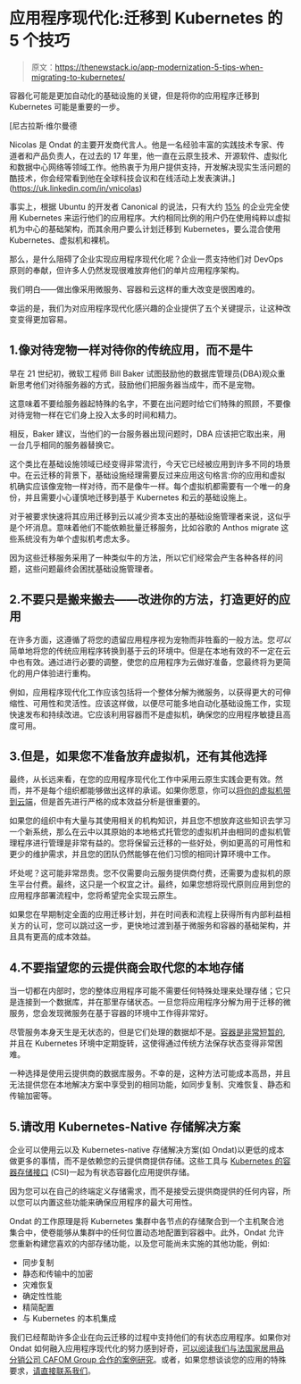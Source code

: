 # 应用程序现代化:迁移到 Kubernetes 的 5 个技巧

> 原文：<https://thenewstack.io/app-modernization-5-tips-when-migrating-to-kubernetes/>

容器化可能是更加自动化的基础设施的关键，但是将你的应用程序迁移到 Kubernetes 可能是重要的一步。

 [尼古拉斯·维尔曼德

Nicolas 是 Ondat 的主要开发商代言人。他是一名经验丰富的实践技术专家、传道者和产品负责人，在过去的 17 年里，他一直在云原生技术、开源软件、虚拟化和数据中心网络等领域工作。他热衷于为用户提供支持，开发解决现实生活问题的酷技术，你会经常看到他在全球科技会议和在线活动上发表演讲。](https://uk.linkedin.com/in/vnicolas) 

事实上，根据 Ubuntu 的开发者 Canonical 的说法，只有大约 [15%](https://juju.is/cloud-native-kubernetes-usage-report-2021#applications-platforms) 的企业完全使用 Kubernetes 来运行他们的应用程序。大约相同比例的用户仍在使用纯粹以虚拟机为中心的基础架构，而其余用户要么计划迁移到 Kubernetes，要么混合使用 Kubernetes、虚拟机和裸机。

那么，是什么阻碍了企业实现应用程序现代化呢？企业一贯支持他们对 DevOps 原则的奉献，但许多人仍然发现很难放弃他们的单片应用程序架构。

我们明白——做出像采用微服务、容器和云这样的重大改变是很困难的。

幸运的是，我们为对应用程序现代化感兴趣的企业提供了五个关键提示，让这种改变变得更加容易。

## 1.像对待宠物一样对待你的传统应用，而不是牛

早在 21 世纪初，微软工程师 Bill Baker 试图鼓励他的数据库管理员(DBA)观众重新思考他们对待服务器的方式，鼓励他们把服务器当成牛，而不是宠物。

这意味着不要给服务器起特殊的名字，不要在出问题时给它们特殊的照顾，不要像对待宠物一样在它们身上投入太多的时间和精力。

相反，Baker 建议，当他们的一台服务器出现问题时，DBA 应该把它取出来，用一台几乎相同的服务器替换它。

这个类比在基础设施领域已经变得非常流行，今天它已经被应用到许多不同的场景中。在云迁移的背景下，基础设施经理需要反过来应用这句格言:你的应用和虚拟机确实应该像宠物一样对待，而不是像牛一样。每个虚拟机都需要有一个唯一的身份，并且需要小心谨慎地迁移到基于 Kubernetes 和云的基础设施上。

对于被要求快速将其应用迁移到云以减少资本支出的基础设施管理者来说，这似乎是个坏消息。意味着他们不能依赖批量迁移服务，比如谷歌的 Anthos migrate 这些系统没有为单个虚拟机考虑太多。

因为这些迁移服务采用了一种类似牛的方法，所以它们经常会产生各种各样的问题，这些问题最终会困扰基础设施管理者。

## 2.不要只是搬来搬去——改进你的方法，打造更好的应用

在许多方面，这遵循了将您的遗留应用程序视为宠物而非牲畜的一般方法。您*可以*简单地将您的传统应用程序转换到基于云的环境中。但是在本地有效的不一定在云中也有效。通过进行必要的调整，使您的应用程序为云做好准备，您最终将为更简化的用户体验进行重构。

例如，应用程序现代化工作应该包括将一个整体分解为微服务，以获得更大的可伸缩性、可用性和灵活性。应该这样做，以便尽可能多地自动化基础设施工作，实现快速发布和持续改进。它应该利用容器而不是虚拟机，确保您的应用程序敏捷且高度可用。

## 3.但是，如果您不准备放弃虚拟机，还有其他选择

最终，从长远来看，在您的应用程序现代化工作中采用云原生实践会更有效。然而，并不是每个组织都能够做出这样的承诺。如果你愿意，你可以[将你的虚拟机带到云端](https://www.ondat.io/blog/storageos-vision-cloud-native-storage-todays-modern)，但是首先进行严格的成本效益分析是很重要的。

如果您的组织中有大量与其使用相关的机构知识，并且您不想放弃这些知识去学习一个新系统，那么在云中以其原始的本地格式托管您的虚拟机并由相同的虚拟机管理程序进行管理是非常有益的。您将保留云迁移的一些好处，例如更高的可用性和更少的维护需求，并且您的团队仍然能够在他们习惯的相同计算环境中工作。

坏处呢？这可能非常昂贵。您不仅需要向云服务提供商付费，还需要为虚拟机的原生平台付费。最终，这只是一个权宜之计。最终，如果您想将现代原则应用到您的应用程序部署流程中，您将希望完全实现云原生。

如果您在早期制定全面的应用迁移计划，并在时间表和流程上获得所有内部利益相关方的认可，您可以跳过这一步，更快地过渡到基于微服务和容器的基础架构，并且具有更高的成本效益。

## 4.不要指望您的云提供商会取代您的本地存储

当一切都在内部时，您的整体应用程序可能不需要任何特殊处理来处理存储；它只是连接到一个数据库，并在那里存储状态。一旦您将应用程序分解为用于迁移的微服务，您会发现微服务在基于容器的环境中工作得非常好。

尽管服务本身天生是无状态的，但是它们处理的数据却不是。[容器是非常短暂的](https://www.ondat.io/blog/orchestrated-storage-containers),并且在 Kubernetes 环境中定期旋转，这使得通过传统方法保存状态变得非常困难。

一种选择是使用云提供商的数据库服务。不幸的是，这种方法可能成本高昂，并且无法提供您在本地解决方案中享受到的相同功能，如同步复制、灾难恢复、静态和传输加密等。

## 5.请改用 Kubernetes-Native 存储解决方案

企业可以使用云以及 Kubernetes-native 存储解决方案(如 Ondat)以更低的成本做更多的事情，而不是依赖您的云提供商提供存储。这些工具与 [Kubernetes 的容器存储接口](https://www.ondat.io/blog/storage-for-kubernetes) (CSI)一起为有状态容器化应用提供存储。

因为您可以在自己的终端定义存储需求，而不是接受云提供商提供的任何内容，所以您可以内置这些功能来确保应用程序的最大可用性。

Ondat 的工作原理是将 Kubernetes 集群中各节点的存储聚合到一个主机聚合池集合中，使卷能够从集群中的任何位置动态地配置到容器中。此外，Ondat 允许您重新构建您喜欢的内部存储功能，以及您可能尚未实施的其他功能，例如:

*   同步复制
*   静态和传输中的加密
*   灾难恢复
*   确定性性能
*   精简配置
*   与 Kubernetes 的本机集成

我们已经帮助许多企业在向云迁移的过程中支持他们的有状态应用程序。如果你对 Ondat 如何融入应用程序现代化的努力感到好奇，[可以阅读我们与法国家居用品分销公司 CAFOM Group 合作的案例研究](https://f.hubspotusercontent40.net/hubfs/3402546/Ondat%20Amarena%20case%20study_nov%2021_web%20(2).pdf)。或者，如果您想谈谈您的应用的特殊要求，[请直接联系我们](https://www.ondat.io/request-demo)。

<svg xmlns:xlink="http://www.w3.org/1999/xlink" viewBox="0 0 68 31" version="1.1"><title>Group</title> <desc>Created with Sketch.</desc></svg>